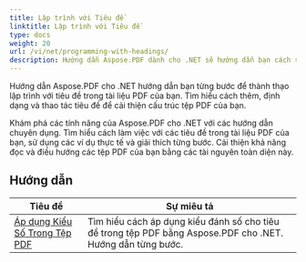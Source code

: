 ```yaml
---
title: Lập trình với Tiêu đề
linktitle: Lập trình với Tiêu đề
type: docs
weight: 20
url: /vi/net/programming-with-headings/
description: Hướng dẫn Aspose.PDF dành cho .NET sẽ hướng dẫn bạn cách sử dụng tiêu đề để cải thiện cấu trúc tài liệu PDF.
---
```

Hướng dẫn Aspose.PDF cho .NET hướng dẫn bạn từng bước để thành thạo lập trình với tiêu đề trong tài liệu PDF của bạn. Tìm hiểu cách thêm, định dạng và thao tác tiêu đề để cải thiện cấu trúc tệp PDF của bạn.

Khám phá các tính năng của Aspose.PDF cho .NET với các hướng dẫn chuyên dụng. Tìm hiểu cách làm việc với các tiêu đề trong tài liệu PDF của bạn, sử dụng các ví dụ thực tế và giải thích từng bước. Cải thiện khả năng đọc và điều hướng các tệp PDF của bạn bằng các tài nguyên toàn diện này.

## Hướng dẫn
| Tiêu đề | Sự miêu tả |
| --- | --- | 
| [Áp dụng Kiểu Số Trong Tệp PDF](./apply-number-style/) | Tìm hiểu cách áp dụng kiểu đánh số cho tiêu đề trong tệp PDF bằng Aspose.PDF cho .NET. Hướng dẫn từng bước. |   